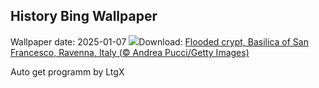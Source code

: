 ## History Bing Wallpaper
Wallpaper date: 2025-01-07
![](https://www.bing.com/th?id=OHR.RavennaBasilica_EN-CA7555362704_UHD.jpg&w=1000)Download: [Flooded crypt, Basilica of San Francesco, Ravenna, Italy (© Andrea Pucci/Getty Images)](https://www.bing.com/th?id=OHR.RavennaBasilica_EN-CA7555362704_UHD.jpg)

Auto get programm by LtgX
